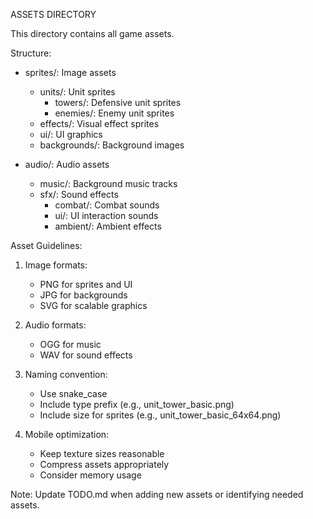 ASSETS DIRECTORY

This directory contains all game assets.

Structure:
- sprites/: Image assets
  - units/: Unit sprites
    - towers/: Defensive unit sprites
    - enemies/: Enemy unit sprites
  - effects/: Visual effect sprites
  - ui/: UI graphics
  - backgrounds/: Background images
  
- audio/: Audio assets
  - music/: Background music tracks
  - sfx/: Sound effects
    - combat/: Combat sounds
    - ui/: UI interaction sounds
    - ambient/: Ambient effects
  
Asset Guidelines:
1. Image formats:
   - PNG for sprites and UI
   - JPG for backgrounds
   - SVG for scalable graphics
   
2. Audio formats:
   - OGG for music
   - WAV for sound effects
   
3. Naming convention:
   - Use snake_case
   - Include type prefix (e.g., unit_tower_basic.png)
   - Include size for sprites (e.g., unit_tower_basic_64x64.png)

4. Mobile optimization:
   - Keep texture sizes reasonable
   - Compress assets appropriately
   - Consider memory usage

Note: Update TODO.md when adding new assets or identifying needed assets.